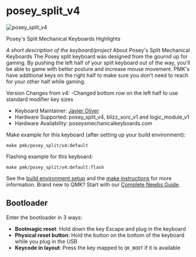 # posey_split_v4

![posey_split_v4](https://i.imgur.com/g3yf6alh.png)

Posey's Split Mechanical Keyboards Highlights

*A short description of the keyboard/project*
About Posey's Split Mechanical Keyboards
The Posey split keyboard was designed from the gournd up for gaming. By pushing the left half of your split keyboard out of the way, you'll be able to game with better posture and increase mouse movement. PMK's have additional keys on the right half to make sure you don't need to reach for your other half while gaming. 

Version Changes from v4:
-Changed bottom row on the left half to use standard modifier key sizes

* Keyboard Maintainer: [Javier Oliver](https://github.com/joliverMI)
* Hardware Supported: posey_split_v4, blizz_sorc_v1 and logic_module_v1
* Hardware Availability: poseysmechanicalkeyboards.com

Make example for this keyboard (after setting up your build environment):

    make pmk/posey_split/v4:default
    
Flashing example for this keyboard:

    make pmk/posey_split/v4:default:flash

See the [build environment setup](https://docs.qmk.fm/#/getting_started_build_tools) and the [make instructions](https://docs.qmk.fm/#/getting_started_make_guide) for more information. Brand new to QMK? Start with our [Complete Newbs Guide](https://docs.qmk.fm/#/newbs).

## Bootloader

Enter the bootloader in 3 ways:

* **Bootmagic reset**: Hold down the key Escape and plug in the keyboard
* **Physical reset button**: Hold the button on the bottom of the keyboard while you plug in the USB
* **Keycode in layout**: Press the key mapped to `QK_BOOT` if it is available
